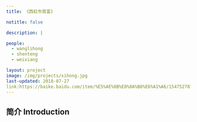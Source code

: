 ```yaml
---
title: 《西虹市首富》

notitle: false

description: |

people:
  - wanglihong
  - shenteng
  - weixiang

layout: project
image: /img/projects/xihong.jpg
last-updated: 2018-07-27
link:https://baike.baidu.com/item/%E5%AE%8B%E8%8A%B8%E6%A1%A6/15475278?fr=aladdin
---
```


## 简介 Introduction
